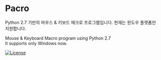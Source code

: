 # Pacro  
  
Python 2.7 기반의 마우스 &amp; 키보드 매크로 프로그램입니다.
현재는 윈도우 플랫폼만 지원합니다.

Mouse &amp; Keyboard Macro program using Python 2.7  
It supports only Windows now.  
  
[![License](https://img.shields.io/badge/Licence-GNU-blue.svg)](https://github.com/skyclad0x7b7/Pacro/blob/master/LICENSE)